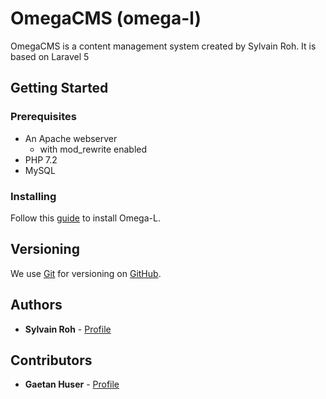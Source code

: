 # OmegaCMS (omega-l)

OmegaCMS is a content management system created by Sylvain Roh. It is based on Laravel 5

## Getting Started

### Prerequisites

- An Apache webserver
    - with mod_rewrite enabled
- PHP 7.2
- MySQL

### Installing

Follow this [guide](https://github.com/rohsyl/omega-l-documentation/blob/master/install.md) to install Omega-L.

## Versioning

We use [Git](https://git-scm.com/) for versioning on [GitHub](https://github.com/rohsyl/omega-l).

## Authors

* **Sylvain Roh** - [Profile](https://github.com/rohsyl)

## Contributors

* **Gaetan Huser** - [Profile](https://github.com/R-Men)
